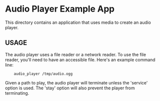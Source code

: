 # Audio Player Example App

This directory contains an application that uses media to create an audio
player.

## USAGE

The audio player uses a file reader or a network reader. To use the file
reader, you'll need to have an accessible file. Here's an example command line:
```
    audio_player /tmp/audio.ogg
```
Given a path to play, the audio player will terminate unless the
'service' option is used. The 'stay' option will also prevent the player from
terminating.
